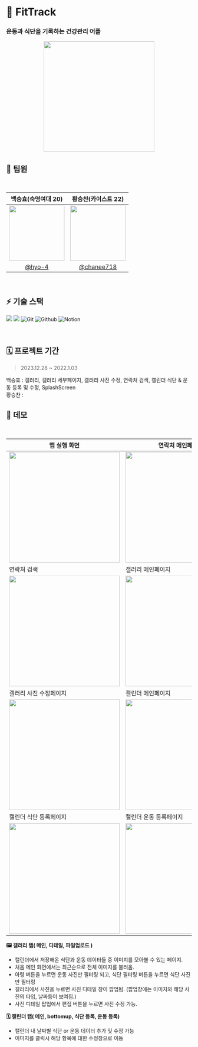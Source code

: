 # 👟 FitTrack


### 운동과 식단을 기록하는 건강관리 어플


<p align="center">
<img src="https://github.com/hyo-4/madcamp_week01/assets/70904075/3e93cd05-dbfd-4a0a-a15c-291382cc8cce" width="300px" height="300px">
</p>



## 🚀 팀원
<br />

|백승효(숙명여대 20) | 황승찬(카이스트 22)|
|:-:|:-:|
|<img src="https://github.com/hyo-4/madcamp_week01/assets/70904075/3de28ee5-a91e-47a2-84dc-33d708f2de3a" width=150>|<img src="이미지 링크" width=150>|
|[@hyo-4](https://github.com/hyo-4)|[@chanee718](https://github.com/chanee718)|

<br />

## ⚡️ 기술 스택

<img src="https://img.shields.io/badge/AndroidStudio-3DDC84?style=for-the-badge&logo=AndroidStudio&logoColor=white"> <img src="https://img.shields.io/badge/Kotlin-7F52FF?style=for-the-badge&logo=Kotlin&logoColor=white">  ![Git](https://img.shields.io/badge/Git-F05032?style=for-the-badge&logo=Git&logoColor=white)  ![Github](https://img.shields.io/badge/Github-181717?style=for-the-badge&logo=Github&logoColor=white) ![Notion](https://img.shields.io/badge/Notion-000000?style=for-the-badge&logo=Notion&logoColor=white)


<br />

## 🗓 프로젝트 기간
> 2023.12.28 ~ 2022.1.03

백승효 : 갤러리, 갤러리 세부페이지, 갤러리 사진 수정, 연락처 검색, 캘린더 식단 & 운동 등록 및 수정, SplashScreen
<br />
황승찬 :

## 🚀 데모

<br />


|앱 실행 화면|연락처 메인페이지|연락처 등록 페이지|
|------|---|---|
|<img src="https://github.com/hyo-4/madcamp_week01/assets/70904075/15f604a4-df70-4b55-9305-f16ada19e3f3" width="300px">|<img src="(이미지링크)" width="300px">|<img src="(이미지링크)" width="300px">|
|연락처 검색 | 갤러리 메인페이지|갤러리 상세페이지|
|<img src="(이미지링크)" width="300px">|<img src="https://github.com/hyo-4/madcamp_week01/assets/70904075/317f8925-c215-439a-8918-c13280d65976" width="300px">|<img src="https://github.com/hyo-4/madcamp_week01/assets/70904075/a77c5f6e-b741-4b3b-9ea6-cedb01f6c9ad" width="300px">|
|갤러리 사진 수정페이지| 캘린더 메인페이지 | 캘린더 bottomup |
|<img src="https://github.com/hyo-4/madcamp_week01/assets/70904075/8e4b8ad5-12af-4840-9f93-b638bfd9f859" width="300px">|<img src="" width="300px">|<img src="https://github.com/hyo-4/madcamp_week01/assets/70904075/845589c8-9e1b-4949-abe1-642da5b09d14" width="300px">|
| 캘린더 식단 등록페이지 | 캘린더 운동 등록페이지
|<img src="https://github.com/hyo-4/madcamp_week01/assets/70904075/ed6b5970-69ac-472a-8cfe-08436da75207" width="300px">|<img src="https://github.com/hyo-4/madcamp_week01/assets/70904075/202d1870-244a-418a-b80b-78d93c5c182e" width="300px">



**🖼️ 갤러리 탭( 메인, 디테일, 파일업로드 )**

- 캘린더에서 저장해온 식단과 운동 데이터들 중 이미지를 모아볼 수 있는 페이지.
- 처음 메인 화면에서는 최근순으로 전체 이미지를 불러옴.
- 아령 버튼을 누르면 운동 사진만 필터링 되고, 식단 필터링 버튼을 누르면 식단 사진만 필터링
- 갤러리에서 사진을 누르면 사진 디테일 창이 팝업됨. (팝업창에는 이미지와 해당 사진의 타입, 날짜등이 보여짐.)
- 사진 디테일 팝업에서 편집 버튼을 누르면 사진 수정 가능.

**🗓️ 캘린더 탭( 메인, bottomup, 식단 등록, 운동 등록)**
- 캘린더 내 날짜별 식단 or 운동 데이터 추가 및 수정 가능
- 이미지를 클릭시 해당 항목에 대한 수정창으로 이동

</br>
</br>



